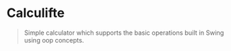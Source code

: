 # Calculifte

> Simple calculator which supports the basic operations built in Swing using oop concepts.

